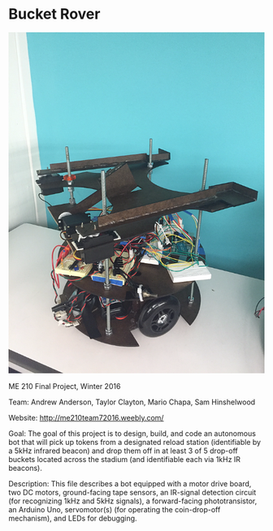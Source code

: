 Bucket Rover
==========

![Alt text](rover.jpg?raw=true "rover")

ME 210 Final Project, Winter 2016

Team: Andrew Anderson, Taylor Clayton, Mario Chapa, Sam Hinshelwood

Website: http://me210team72016.weebly.com/

Goal:
The goal of this project is to design, build, and code an autonomous bot
that will pick up tokens from a designated reload station (identifiable by
a 5kHz infrared beacon) and drop them off in at least 3 of 5 drop-off buckets 
located across the stadium (and identifiable each via 1kHz IR beacons). 

Description: 
This file describes a bot equipped with a motor drive board, two DC motors,
ground-facing tape sensors, an IR-signal detection circuit (for recognizing 
1kHz and 5kHz signals), a forward-facing phototransistor, an Arduino Uno, servomotor(s) (for operating the coin-drop-off mechanism), and LEDs for debugging.
 
